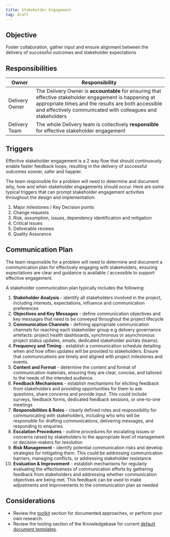 ```yaml
---
title: Stakeholder Engagement
tag: draft
---
```


## Objective

Foster collaboration, gather input and ensure alignment between the delivery of successful outcomes and stakeholder expectations

## Responsibilities

| Owner                 | Responsibility |
|---|---|
| Delivery Owner        | The Delivery Owner is **accountable** for ensuring that effective stakeholder engagement is happening at appropriate times and the results are both accessible and effectively communicated with colleagues and stakeholders |
| Delivery Team         | The whole Delivery team is collectively **responsible** for effective stakeholder engagement |


## Triggers

Effective stakeholder engagement is a 2 way flow that should continuously enable faster feedback loops, resulting in the delivery of successful outcomes sooner, safer and happier.

The team responsible for a problem will need to determine and document why, how and when stakeholder engagements should occur. Here are some typical triggers that can prompt stakeholder engagement activities throughout the design and implementation:

1. Major milestones /  Key Decision points 
2. Change requests
3. Risk, assumption, issues, dependency identification and mitigation
4. Critical issues
5. Deliverable reviews
6. Quality Assurance 

## Communication Plan

The team responsible for a problem will need to determine and document a communication plan for effectively engaging with stakeholders, ensuring expectations are clear and guidance is available / accessible to support effective engagement. 

A stakeholder communication plan typically includes the following: 

1. **Stakeholder Analysis** - identify all stakeholders involved in the project, including interests, expectations, influence and communication preferences
2. **Objectives and Key Messages** - define communication objectives and key messages that need to be conveyed throughout the project lifecycle
3. **Communication Channels** - defining appropriate communication channels for reaching each stakeholder group e.g delivery governance artefacts: project health dashboards, synchronous or asynchronous project status updates, emails, dedicated stakeholder portals (teams).
4. **Frequency and Timing** - establish a communication schedule detailing when and how often updates will be provided to stakeholders. Ensure that communications are timely and aligned with project milestones and events.
5. **Content and Format** - determine the content and format of communication materials, ensuring they are clear, concise, and tailored to the needs of the intended audience.
6. **Feedback Mechanisms** - establish mechanisms for eliciting feedback from stakeholders and providing opportunities for them to ask questions, share concerns and provide input. This could include surveys, feedback forms, dedicated feedback sessions, or one-to-one meetings 
7. **Responsibilities & Roles** - clearly defined roles and responsibility for communicating with stakeholders, including who who will be responsible for drafting communications, delivering messages, and responding to enquiries 
8. **Escalation Procedures** - outline procedures for escalating issues or concerns raised by stakeholders to the appropriate level of management or decision-makers for resolution 
9. **Risk Management** - identify potential communication risks and develop strategies for mitigating them. This could be addressing communication barriers, managing conflicts, or addressing stakeholder resistance 
10. **Evaluation & Improvement** - establish mechanisms for regularly evaluating the effectiveness of communication efforts by gathering feedback from stakeholders and addressing whether communication objectives are being met. This feedback can be used to make adjustments and improvements to the communication plan as needed

## Considerations

- Review the [toolkit](../../Toolkit/index.md) section for documented approaches, or perform your own research.
- Review the tooling section of the Knowledgebase for current [default document templates](https://knowledgebase.platformdev.amdigital.co.uk/Tools-and-Providers/AMPFlow-Governance/).
